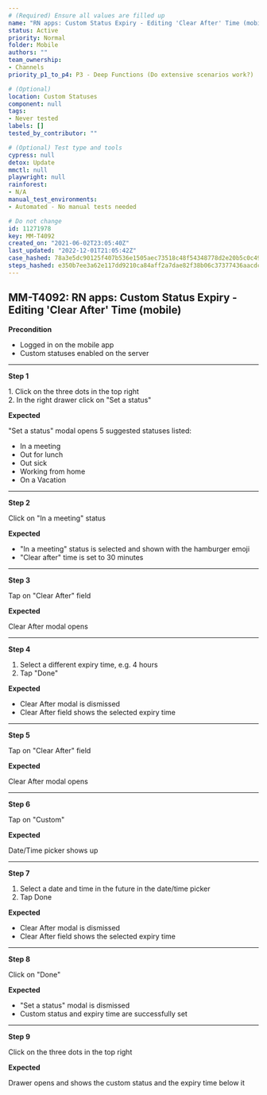 ```yaml
---
# (Required) Ensure all values are filled up
name: "RN apps: Custom Status Expiry - Editing 'Clear After' Time (mobile)"
status: Active
priority: Normal
folder: Mobile
authors: ""
team_ownership: 
- Channels
priority_p1_to_p4: P3 - Deep Functions (Do extensive scenarios work?)

# (Optional)
location: Custom Statuses
component: null
tags: 
- Never tested
labels: []
tested_by_contributor: ""

# (Optional) Test type and tools
cypress: null
detox: Update
mmctl: null
playwright: null
rainforest: 
- N/A
manual_test_environments: 
- Automated - No manual tests needed

# Do not change
id: 11271978
key: MM-T4092
created_on: "2021-06-02T23:05:40Z"
last_updated: "2022-12-01T21:05:42Z"
case_hashed: 78a3e5dc90125f407b536e1505aec73518c48f54348778d2e20b5c0c498b48e224745c1c75f8ff591245f39731a168dd
steps_hashed: e350b7ee3a62e117dd9210ca84aff2a7dae82f38b06c37377436aacdc01564a957d173c9a8ab6841521ea11b41caf431
---
```


<!-- (Auto-generated) Based on frontmatter's "key" and "name" -->

## MM-T4092: RN apps: Custom Status Expiry - Editing 'Clear After' Time (mobile)

**Precondition**

- Logged in on the mobile app
- Custom statuses enabled on the server

---

**Step 1**

1\. Click on the three dots in the top right\
2\. In the right drawer click on "Set a status"

**Expected**

"Set a status" modal opens 5 suggested statuses listed:

- In a meeting
- Out for lunch
- Out sick
- Working from home
- On a Vacation

---

**Step 2**

Click on "In a meeting" status

**Expected**

- "In a meeting" status is selected and shown with the hamburger emoji
- "Clear after" time is set to 30 minutes

---

**Step 3**

Tap on "Clear After" field

**Expected**

Clear After modal opens

---

**Step 4**

1. Select a different expiry time, e.g. 4 hours
2. Tap "Done"

**Expected**

- Clear After modal is dismissed
- Clear After field shows the selected expiry time

---

**Step 5**

Tap on "Clear After" field

**Expected**

Clear After modal opens

---

**Step 6**

Tap on "Custom"

**Expected**

Date/Time picker shows up

---

**Step 7**

1. Select a date and time in the future in the date/time picker
2. Tap Done

**Expected**

- Clear After modal is dismissed
- Clear After field shows the selected expiry time

---

**Step 8**

Click on "Done"

**Expected**

- "Set a status" modal is dismissed
- Custom status and expiry time are successfully set

---

**Step 9**

Click on the three dots in the top right

**Expected**

Drawer opens and shows the custom status and the expiry time below it
